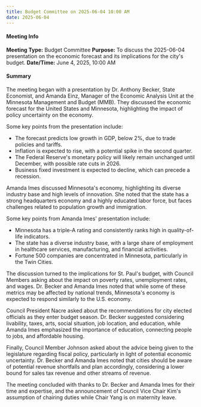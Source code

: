 ```yaml
---
title: Budget Committee on 2025-06-04 10:00 AM
date: 2025-06-04
---
```

#### Meeting Info
**Meeting Type:** Budget Committee
**Purpose:** To discuss the 2025-06-04 presentation on the economic forecast and its implications for the city's budget.
**Date/Time:** June 4, 2025, 10:00 AM

#### Summary

The meeting began with a presentation by Dr. Anthony Becker, State Economist, and Amanda Einz, Manager of the Economic Analysis Unit at the Minnesota Management and Budget (MMB). They discussed the economic forecast for the United States and Minnesota, highlighting the impact of policy uncertainty on the economy.

Some key points from the presentation include:

* The forecast predicts low growth in GDP, below 2%, due to trade policies and tariffs.
* Inflation is expected to rise, with a potential spike in the second quarter.
* The Federal Reserve's monetary policy will likely remain unchanged until December, with possible rate cuts in 2026.
* Business fixed investment is expected to decline, which can precede a recession.

Amanda Imes discussed Minnesota's economy, highlighting its diverse industry base and high levels of innovation. She noted that the state has a strong headquarters economy and a highly educated labor force, but faces challenges related to population growth and immigration.

Some key points from Amanda Imes' presentation include:

* Minnesota has a triple-A rating and consistently ranks high in quality-of-life indicators.
* The state has a diverse industry base, with a large share of employment in healthcare services, manufacturing, and financial activities.
* Fortune 500 companies are concentrated in Minnesota, particularly in the Twin Cities.

The discussion turned to the implications for St. Paul's budget, with Council Members asking about the impact on poverty rates, unemployment rates, and wages. Dr. Becker and Amanda Imes noted that while some of these metrics may be affected by national trends, Minnesota's economy is expected to respond similarly to the U.S. economy.

Council President Nacre asked about the recommendations for city elected officials as they enter budget season. Dr. Becker suggested considering livability, taxes, arts, social situation, job location, and education, while Amanda Imes emphasized the importance of education, connecting people to jobs, and affordable housing.

Finally, Council Member Johnson asked about the advice being given to the legislature regarding fiscal policy, particularly in light of potential economic uncertainty. Dr. Becker and Amanda Imes noted that cities should be aware of potential revenue shortfalls and plan accordingly, considering a lower bound for sales tax revenue and other streams of revenue.

The meeting concluded with thanks to Dr. Becker and Amanda Imes for their time and expertise, and the announcement of Council Vice Chair Kim's assumption of chairing duties while Chair Yang is on maternity leave.

